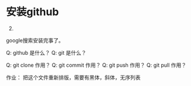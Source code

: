 # 安装github

2.

google搜索安装完事了。

Q: github 是什么？
Q: git 是什么？

Q: git clone 作用？
Q: git commit 作用？
Q: git push 作用？
Q: git pull 作用？

作业：
把这个文件重新排版，需要有黑体，斜体，无序列表
